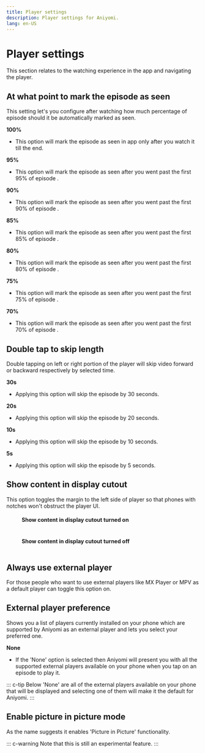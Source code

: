 ```yaml
---
title: Player settings
description: Player settings for Aniyomi.
lang: en-US
---
```


# Player settings
This section relates to the watching experience in the app and navigating the player.

## At what point to mark the episode as seen <Badge text="85%" type="default-indicator" vertical="middle" />
This setting let's you configure after watching how much percentage of episode should it be automatically marked as seen.

**100%**
- This option will mark the episode as seen in app only after you watch it till the end.

**95%**
- This option will mark the episode as seen after you went past the first 95% of episode .

**90%**
- This option will mark the episode as seen after you went past the first 90% of episode .

**85%**
- This option will mark the episode as seen after you went past the first 85% of episode .

**80%**
- This option will mark the episode as seen after you went past the first 80% of episode .

**75%**
- This option will mark the episode as seen after you went past the first 75% of episode .

**70%**
- This option will mark the episode as seen after you went past the first 70% of episode .

## Double tap to skip length <Badge text="10s" type="default-indicator" vertical="middle" />
Double tapping on left or right portion of the player will skip video forward or backward respectively by selected time.

**30s**
- Applying this option will skip the episode by 30 seconds.

**20s**
- Applying this option will skip the episode by 20 seconds.

**10s**
- Applying this option will skip the episode by 10 seconds.

**5s**
- Applying this option will skip the episode by 5 seconds.

## Show content in display cutout <Badge text="True" type="default-indicator" vertical="middle" />
This option toggles the margin to the left side of player so that phones with notches won't obstruct the player UI.

<CarouselWrapper name="carousel-crop-borders">
<CarouselItem>
<figure class="centered">
	<h4>Show content in display cutout turned on</h4>
	<img height="auto" width= auto :src="$withBase('/assets/guides_player-display-cutout-on.png')">
</figure>
</CarouselItem>
<CarouselItem>
<figure class="centered">
	<h4>Show content in display cutout turned off</h4>
	<img height="auto" width= auto :src="$withBase('/assets/guides_player-display-cutout-off.png')">
</figure>
</CarouselItem>
</CarouselWrapper>

## Always use external player <Badge text="False" type="default-indicator" vertical="middle" />
For those people who want to use external players like MX Player or MPV as a default player can toggle this option on.

## External player preference <Badge text="None" type="default-indicator" vertical="middle" />
Shows you a list of players currently installed on your phone which are supported by Aniyomi as an external player and lets you select your preferred one.

**None**
- If the 'None' option is selected then Aniyomi will present you with all the supported external players available on your phone when you tap on an episode to play it.

::: c-tip
Below 'None' are all of the external players available on your phone that will be displayed and selecting one of them will make it the default for Aniyomi.
:::

## Enable picture in picture mode <Badge text="False" type="default-indicator" vertical="middle" />
As the name suggests it enables 'Picture in Picture' functionality.

::: c-warning
Note that this is still an experimental feature.
:::
